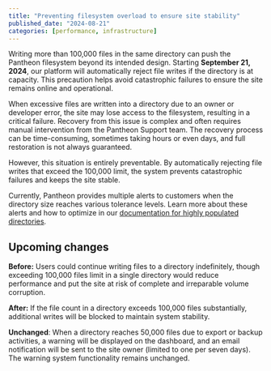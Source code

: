 ```yaml
---
title: "Preventing filesystem overload to ensure site stability"
published_date: "2024-08-21"
categories: [performance, infrastructure]
---
```

Writing more than 100,000 files in the same directory can push the Pantheon filesystem beyond its intended design. Starting **September 21, 2024**, our platform will automatically reject file writes if the directory is at capacity. This precaution helps avoid catastrophic failures to ensure the site remains online and operational.

When excessive files are written into a directory due to an owner or developer error, the site may lose access to the filesystem, resulting in a critical failure. Recovery from this issue is complex and often requires manual intervention from the Pantheon Support team. The recovery process can be time-consuming, sometimes taking hours or even days, and full restoration is not always guaranteed.

However, this situation is entirely preventable. By automatically rejecting file writes that exceed the 100,000 limit, the system prevents catastrophic failures and keeps the site stable.

Currently, Pantheon provides multiple alerts to customers when the directory size reaches various tolerance levels. Learn more about these alerts and how to optimize in our [documentation for highly populated directories](/guides/filesystem/large-files#highly-populated-directories).

## Upcoming changes

**Before:** Users could continue writing files to a directory indefinitely, though exceeding 100,000 files limit in a single directory would reduce performance and put the site at risk of complete and irreparable volume corruption.

**After:** If the file count in a directory exceeds 100,000 files substantially, additional writes will be blocked to maintain system stability.

**Unchanged**: When a directory reaches 50,000 files due to export or backup activities, a warning will be displayed on the dashboard, and an email notification will be sent to the site owner (limited to one per seven days). The warning system functionality remains unchanged.
